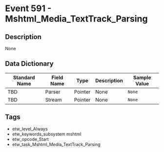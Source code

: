 # Event 591 - Mshtml_Media_TextTrack_Parsing

## Description
None

## Data Dictionary
|Standard Name|Field Name|Type|Description|Sample Value|
|---|---|---|---|---|
|TBD|Parser|Pointer|None|`None`|
|TBD|Stream|Pointer|None|`None`|

## Tags
* etw_level_Always
* etw_keywords_subsystem mshtml
* etw_opcode_Start
* etw_task_Mshtml_Media_TextTrack_Parsing